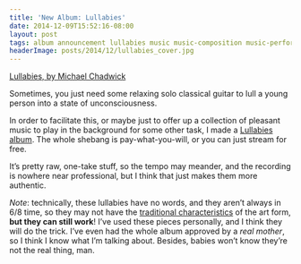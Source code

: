 ```yaml
---
title: 'New Album: Lullabies'
date: 2014-12-09T15:52:16-08:00
layout: post
tags: album announcement lullabies music music-composition music-performance musicking new-release
headerImage: posts/2014/12/lullabies_cover.jpg
---
```

[Lullabies, by Michael Chadwick](http://nebyoolae.bandcamp.com/album/lullabies)

Sometimes, you just need some relaxing solo classical guitar to lull a young person into a state of unconsciousness.

In order to facilitate this, or maybe just to offer up a collection of pleasant music to play in the background for some other task, I made a [Lullabies album](http://nebyoolae.bandcamp.com/album/lullabies). The whole shebang is pay-what-you-will, or you can just stream for free.

<!--more-->

It&#8217;s pretty raw, one-take stuff, so the tempo may meander, and the recording is nowhere near professional, but I think that just makes them more authentic.

_Note_: technically, these lullabies have no words, and they aren&#8217;t always in 6/8 time, so they may not have the [traditional characteristics](http://en.wikipedia.org/wiki/Lullaby#Characteristics) of the art form, **but they can still work**! I&#8217;ve used these pieces personally, and I think they will do the trick. I&#8217;ve even had the whole album approved by a _real mother_, so I think I know what I&#8217;m talking about. Besides, babies won&#8217;t know they&#8217;re not the real thing, man.
